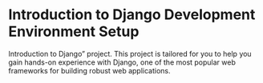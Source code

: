 # Introduction to Django Development Environment Setup
Introduction to Django” project. This project is tailored for you to help you gain hands-on experience with Django, one of the most popular web frameworks for building robust web applications.
